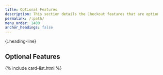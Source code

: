 ```yaml
---
title: Optional Features
description: This section details the Checkout features that are optional.
permalink: /:path/
menu_order: 1400
anchor_headings: false
---
```


{:.heading-line}

## Optional Features

{% include card-list.html %}
